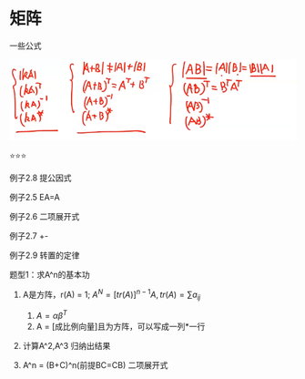 # 矩阵

一些公式

![20220520120233](https://raw.githubusercontent.com/Logible/Image/main/note_image/20220520120233.png)

⭐⭐⭐

例子2.8 提公因式

例子2.5 EA=A

例子2.6 二项展开式

例子2.7 +-

例子2.9 转置的定律

题型1：求A^n的基本功

1. A是方阵，r(A) = 1; $A^N = [tr(A)]^{n-1}A,tr(A)=\sum a_{ij}$
   1. $A=\alpha \beta^T$
   2. A = [成比例向量]且为方阵，可以写成一列*一行

2. 计算A^2,A^3 归纳出结果

3. A^n = (B+C)^n(前提BC=CB) 二项展开式
